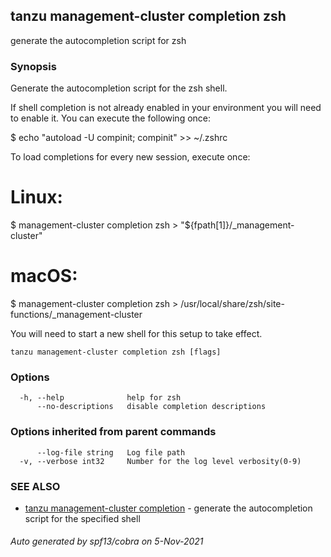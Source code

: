 ## tanzu management-cluster completion zsh

generate the autocompletion script for zsh

### Synopsis


Generate the autocompletion script for the zsh shell.

If shell completion is not already enabled in your environment you will need
to enable it.  You can execute the following once:

$ echo "autoload -U compinit; compinit" >> ~/.zshrc

To load completions for every new session, execute once:
# Linux:
$ management-cluster completion zsh > "${fpath[1]}/_management-cluster"
# macOS:
$ management-cluster completion zsh > /usr/local/share/zsh/site-functions/_management-cluster

You will need to start a new shell for this setup to take effect.


```
tanzu management-cluster completion zsh [flags]
```

### Options

```
  -h, --help              help for zsh
      --no-descriptions   disable completion descriptions
```

### Options inherited from parent commands

```
      --log-file string   Log file path
  -v, --verbose int32     Number for the log level verbosity(0-9)
```

### SEE ALSO

* [tanzu management-cluster completion](tanzu_management-cluster_completion.md)	 - generate the autocompletion script for the specified shell

###### Auto generated by spf13/cobra on 5-Nov-2021
